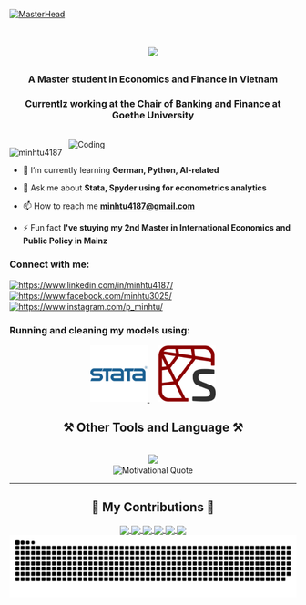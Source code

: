 [![MasterHead](https://user-images.githubusercontent.com/90236635/232446433-d5540fa2-fe28-4bb8-b929-cdb51fe61336.gif)](https://user-images.githubusercontent.com/90236635/232446433-d5540fa2-fe28-4bb8-b929-cdb51fe61336.gif)

<h1 align="center">
    <img src="https://readme-typing-svg.herokuapp.com/?font=Righteous&size=35&center=true&vCenter=true&width=500&height=70&duration=4000&lines=Hi+There!+👋;+I'm+Minh+Tú!;" />
</h1>

<h3 align="center">A Master student in Economics and Finance in Vietnam</h3>
<h3 align="center">Currentlz working at the Chair of Banking and Finance at Goethe University </h3>

<br/>

<img align="right" alt="Coding" width="400" src="https://cdn.dribbble.com/users/1162077/screenshots/3848914/programmer.gif">

<p align="left"> <img src="https://komarev.com/ghpvc/?username=minhtu4187&label=Profile%20views&color=0e75b6&style=flat" alt="minhtu4187" /> </p>

- 🌱 I’m currently learning **German, Python, AI-related**

- 💬 Ask me about **Stata, Spyder using for econometrics analytics**

- 📫 How to reach me **minhtu4187@gmail.com**

- ⚡ Fun fact **I've stuying my 2nd Master in International Economics and Public Policy in Mainz**

<h3 align="left">Connect with me:</h3>
<a href="https://www.linkedin.com/in/minhtu4187/" target="blank"><img align="center" src="https://raw.githubusercontent.com/rahuldkjain/github-profile-readme-generator/master/src/images/icons/Social/linked-in-alt.svg" alt="https://www.linkedin.com/in/minhtu4187/" height="30" width="40" /></a>
<a href="https://www.facebook.com/minhtu3025/" target="blank"><img align="center" src="https://raw.githubusercontent.com/rahuldkjain/github-profile-readme-generator/master/src/images/icons/Social/facebook.svg" alt="https://www.facebook.com/minhtu3025/" height="30" width="40" /></a>
<a href="https://www.instagram.com/p_minhtu/" target="blank"><img align="center" src="https://raw.githubusercontent.com/rahuldkjain/github-profile-readme-generator/master/src/images/icons/Social/instagram.svg" alt="https://www.instagram.com/p_minhtu/" height="30" width="40" /></a>

<h3 align="left">Running and cleaning my models using:</h3>
<p align="center">
  
  <a href="https://www.stata.com/" target="_blank" rel="noreferrer">
    <img src="https://raw.githubusercontent.com/devicons/devicon/master/icons/stata/stata-original-wordmark.svg" alt="stata" width="100" height="100"/>
  </a> 
  &nbsp;&nbsp;&nbsp;
   <a href="https://www.spyder-ide.org" target="_blank" rel="noreferrer">
    <img src="https://raw.githubusercontent.com/devicons/devicon/master/icons/spyder/spyder-original.svg" alt="stata" width="100" height="100"/>
  </a>

<h2 align="center">⚒️ Other Tools and Language ⚒️</h2>
<br/>
<div align="center">
    <img src="https://skillicons.dev/icons?i=github,latex,python,matlab,anaconda,vscode" />
<br>
</div>

<div align="center">
  <img src="https://github-readme-quotes-bay.vercel.app/quote?quoteCategory=motivational" alt="Motivational Quote">
</div>
 
<hr/>
<div align="center">
  <h2>🐍 My Contributions 🐍</h2>
<a href="https://github.com/minhtu4187/Derivatives">
  <!-- Change the `github-readme-stats.anuraghazra1.vercel.app` to `github-readme-stats.vercel.app`  -->
  <img align="center" src="https://github-readme-stats.anuraghazra1.vercel.app/api/pin/?username=minhtu4187&repo=Derivatives&theme=merko" />
<a href="https://github.com/minhtu4187/Motherhood-Penalty-in-Vietnam">
  <!-- Change the `github-readme-stats.anuraghazra1.vercel.app` to `github-readme-stats.vercel.app`  -->
  <img align="center" src="https://github-readme-stats.anuraghazra1.vercel.app/api/pin/?username=minhtu4187&repo=Motherhood-Penalty-in-Vietnam&theme=gruvbox" />
<a href="https://github.com/minhtu4187/Genetics-Inheritance-in-Malawi">
  <!-- Change the `github-readme-stats.anuraghazra1.vercel.app` to `github-readme-stats.vercel.app`  -->
  <img align="center" src="https://github-readme-stats.anuraghazra1.vercel.app/api/pin/?username=minhtu4187&repo=Genetics-Inheritance-in-Malawi&theme=onedark" />
<a href="https://github.com/minhtu4187/Macroeconometric-Forecasting">
  <!-- Change the `github-readme-stats.anuraghazra1.vercel.app` to `github-readme-stats.vercel.app`  -->
  <img align="center" src="https://github-readme-stats.anuraghazra1.vercel.app/api/pin/?username=minhtu4187&repo=Macroeconometric-Forecasting&theme=cobalt" />    
<a href="https://github.com/minhtu4187/Financial-Econometrics">
  <!-- Change the `github-readme-stats.anuraghazra1.vercel.app` to `github-readme-stats.vercel.app`  -->
  <img align="center" src="https://github-readme-stats.anuraghazra1.vercel.app/api/pin/?username=minhtu4187&repo=Financial-Econometrics&theme=tokyonight" />
<a href="https://github.com/minhtu4187/Expected-Inflation-Analysis">
  <!-- Change the `github-readme-stats.anuraghazra1.vercel.app` to `github-readme-stats.vercel.app`  -->
  <img align="center" src="https://github-readme-stats.anuraghazra1.vercel.app/api/pin/?username=minhtu4187&repo=Expected-Inflation-Analysis&theme=dracula" />
</a>
  <br>
  <img alt="snake eating my contributions" src="https://raw.githubusercontent.com/salesp07/salesp07/output/github-contribution-grid-snake.svg" />
  
  <br/><br/><br/>
</div>
